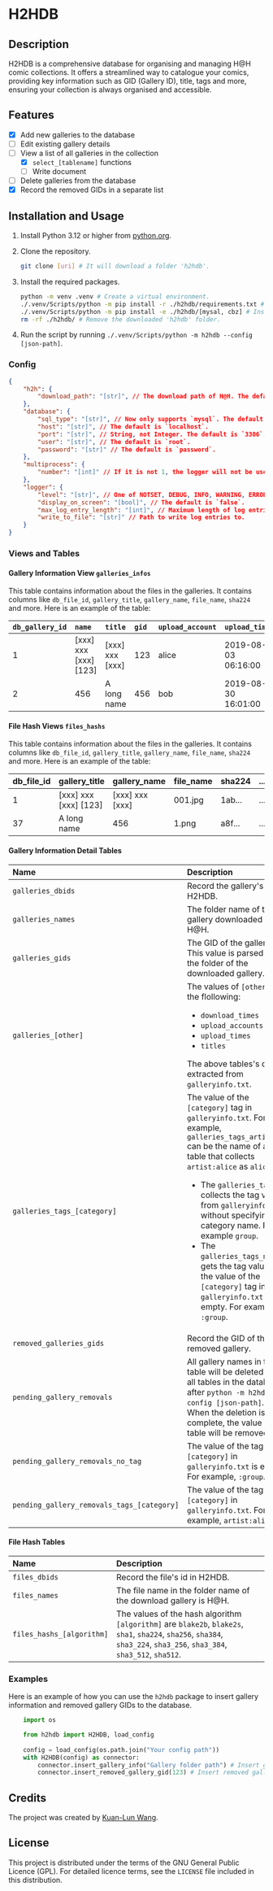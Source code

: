 # H2HDB

## Description

H2HDB is a comprehensive database for organising and managing H@H comic collections. It offers a streamlined way to catalogue your comics, providing key information such as GID (Gallery ID), title, tags and more, ensuring your collection is always organised and accessible.

## Features

- [x] Add new galleries to the database
- [ ] Edit existing gallery details
- [ ] View a list of all galleries in the collection
  - [x] `select_[tablename]` functions
  - [ ] Write document
- [ ] Delete galleries from the database
- [x] Record the removed GIDs in a separate list

## Installation and Usage

1. Install Python 3.12 or higher from [python.org](https://www.python.org/downloads/).
2. Clone the repository.

    ```bash
    git clone [uri] # It will download a folder 'h2hdb'.
    ```

3. Install the required packages.

    ```bash
    python -m venv .venv # Create a virtual environment.
    ./.venv/Scripts/python -m pip install -r ./h2hdb/requirements.txt # Install the required packages.
    ./.venv/Scripts/python -m pip install -e ./h2hdb/[mysal, cbz] # Install the h2hdb packages.
    rm -rf ./h2hdb/ # Remove the downloaded 'h2hdb' folder.
    ```

4. Run the script by running `./.venv/Scripts/python -m h2hdb --config [json-path]`.

### Config

```json
{
    "h2h": {
        "download_path": "[str]", // The download path of H@H. The default is `download`.
    },
    "database": {
        "sql_type": "[str]", // Now only supports `mysql`. The default is `mysql`.
        "host": "[str]", // The default is `localhost`.
        "port": "[str]", // String, not Integer. The default is `3306`.
        "user": "[str]", // The default is `root`.
        "password": "[str]" // The default is `password`.
    },
    "multiprocess": {
        "number": "[int]" // If it is not 1, the logger will not be used.
    },
    "logger": {
        "level": "[str]", // One of NOTSET, DEBUG, INFO, WARNING, ERROR, CRITICAL.
        "display_on_screen": "[bool]", // The default is `false`.
        "max_log_entry_length": "[int]", // Maximum length of log entries.
        "write_to_file": "[str]" // Path to write log entries to.
    }
}
```

### Views and Tables

#### Gallery Information View `galleries_infos`

This table contains information about the files in the galleries. It contains columns like `db_file_id`, `gallery_title`, `gallery_name`, `file_name`, `sha224` and more. Here is an example of the table:

| `db_gallery_id` | `name`                | `title`         | `gid` | `upload_account` | `upload_time`       | `download_time`     | `modified_time`     | `access_time`       |
| :-------------- | :-------------------- | :-------------- | :---- | :--------------- | :------------------ | :------------------ | :------------------ | :------------------ |
| 1               | [xxx] xxx [xxx] [123] | [xxx] xxx [xxx] | 123   | alice            | 2019-08-03 06:16:00 | 2023-02-09 11:26:00 | 2023-02-09 19:26:05 | 2023-02-09 11:26:00 |
| 2               | 456                   | A long name     | 456   | bob              | 2019-08-30 16:01:00 | 2020-10-15 17:15:00 | 2020-10-16 01:16:47 | 2020-10-15 17:15:00 |

#### File Hash Views `files_hashs`

This table contains information about the files in the galleries. It contains columns like `db_file_id`, `gallery_title`, `gallery_name`, `file_name`, `sha224` and more. Here is an example of the table:

| db_file_id | gallery_title         | gallery_name    | file_name | sha224 | ... |
| :--------- | :-------------------- | :-------------- | :-------- | :----- | :-- |
| 1          | [xxx] xxx [xxx] [123] | [xxx] xxx [xxx] | 001.jpg   | 1ab... | ... |
| 37         | A long name           | 456             | 1.png     | a8f... | ... |

#### Gallery Information Detail Tables

| Name                                       | Description |
| :----------------------------------------- | :-- |
| `galleries_dbids` | Record the gallery's id in H2HDB.  |
| `galleries_names`                          | The folder name of the gallery downloaded from H@H. |
| `galleries_gids`                           | The GID of the gallery. This value is parsed from the folder of the downloaded gallery. |
| `galleries_[other]`                        | The values of `[other]` are the flollowing: <ul><li>`download_times`</li><li>`upload_accounts`</li><li>`upload_times`</li><li>`titles`</li></ul> The above tables's data extracted from `galleryinfo.txt`. |
| `galleries_tags_[category]`                | The value of the `[category]` tag in `galleryinfo.txt`. For example, `galleries_tags_artist` can be the name of a table that collects `artist:alice` as `alice`.<ul><li>The `galleries_tags_` collects the tag value from `galleryinfo.txt` without specifying the category name. For example `group`.</li><li>The `galleries_tags_no_tag` gets the tag value if the value of the `[category]` tag in `galleryinfo.txt` is empty. For example `:group`.</li><ul> |
| `removed_galleries_gids`                   | Record the GID of the removed gallery. |
| `pending_gallery_removals`                 | All gallery names in this table will be deleted from all tables in the database after `python -m h2hdb --config [json-path]`. When the deletion is complete, the value in this table will be removed. |
| `pending_gallery_removals_no_tag`          | The value of the tag `[category]` in `galleryinfo.txt` is empty. For example, `:group`. |
| `pending_gallery_removals_tags_[category]` | The value of the tag `[category]` in `galleryinfo.txt`. For example, `artist:alice`. |

#### File Hash Tables

| Name                      | Description |
| :------------------------ | :-- |
| `files_dbids` | Record the file's id in H2HDB.  |
| `files_names`             | The file name in the folder name of the download gallery is H@H. |
| `files_hashs_[algorithm]` | The values of the hash algorithm `[algorithm]` are `blake2b`, `blake2s`, `sha1`, `sha224`, `sha256`, `sha384`, `sha3_224`, `sha3_256`, `sha3_384`, `sha3_512`, `sha512`. |

### Examples

Here is an example of how you can use the `h2hdb` package to insert gallery information and removed gallery GIDs to the database.

```python
    import os

    from h2hdb import H2HDB, load_config
    
    config = load_config(os.path.join("Your config path"))
    with H2HDB(config) as connector:
        connector.insert_gallery_info("Gallery folder path") # Insert gallery information to database
        connector.insert_removed_gallery_gid(123) # Insert removed gallery GID
```

## Credits

The project was created by [Kuan-Lun Wang](https://www.klwang.tw/home/).

## License

This project is distributed under the terms of the GNU General Public Licence (GPL). For detailed licence terms, see the `LICENSE` file included in this distribution.
